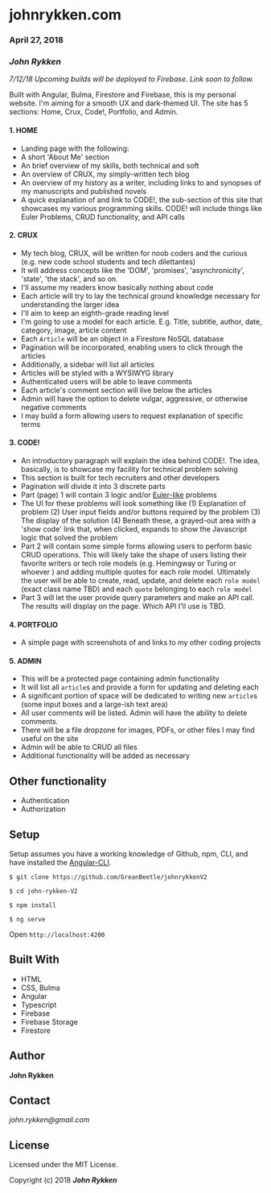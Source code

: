 
# johnrykken.com

### April 27, 2018

### _John Rykken_

_7/12/18  Upcoming builds will be deployed to Firebase. Link soon to follow._

Built with Angular, Bulma, Firestore and Firebase, this is my personal website. I'm aiming for a smooth UX and dark-themed UI. The site has 5 sections: Home, Crux, Code!, Portfolio, and Admin.   


#### 1. HOME
  * Landing page with the following:
  * A short 'About Me' section
  * An brief overview of my skills, both technical and soft
  * An overview of CRUX, my simply-written tech blog
  * An overview of my history as a writer, including links to and synopses of my manuscripts and published novels
  * A quick explanation of and link to CODE!, the sub-section of this site that showcases my various programming skills. CODE! will  include things like Euler Problems, CRUD functionality, and API calls  


#### 2. CRUX
  * My tech blog, CRUX, will be written for noob coders and the curious (e.g. new code school students and tech dilettantes)
  * It will address concepts like the 'DOM', 'promises', 'asynchronicity', 'state', 'the stack', and so on.
  * I'll assume my readers know basically nothing about code
  * Each article will try to lay the technical ground knowledge necessary for understanding the larger idea    
  * I'll aim to keep an eighth-grade reading level   
  * I'm going to use a model for each article. E.g. Title, subtitle, author, date, category, image, article content
  * Each `Article` will be an object in a Firestore NoSQL database
  * Pagination will be incorporated, enabling users to click through the articles
  * Additionally, a sidebar will list all articles    
  * Articles will be styled with a WYSIWYG library
  * Authenticated users will be able to leave comments
  * Each article's comment section will live below the articles
  * Admin will have the option to delete vulgar, aggressive, or otherwise negative comments
  * I may build a form allowing users to request explanation of specific terms


#### 3. CODE!
  * An introductory paragraph will explain the idea behind CODE!. The idea, basically, is to showcase my facility for technical problem solving  
  * This section is built for tech recruiters and other developers
  * Pagination will divide it into 3 discrete parts
  * Part (page) 1 will contain 3 logic and/or [Euler-like](https://projecteuler.net/archives) problems
  * The UI for these problems will look something like (1) Explanation of problem (2) User input fields and/or buttons required by the problem (3) The display of the solution (4) Beneath these, a grayed-out area with a 'show code' link that, when clicked, expands to show the Javascript logic that solved the problem
  * Part 2 will contain some simple forms allowing users to perform basic CRUD operations. This will likely take the shape of users listing their favorite writers or tech role models (e.g. Hemingway or Turing or whoever ) and adding multiple quotes for each role model. Ultimately the user will be able to create, read, update, and delete each `role model` (exact class name TBD) and each `quote` belonging to each `role model`
  * Part 3 will let the user provide query parameters and make an API call. The results will display on the page. Which API I'll use is TBD.


#### 4. PORTFOLIO
  * A simple page with screenshots of and links to my other coding projects


#### 5. ADMIN
  * This will be a protected page containing admin functionality
  * It will list all `article`s and provide a form for updating and deleting each
  * A significant portion of space will be dedicated to writing new `article`s (some input boxes and a large-ish text area)
  * All user comments will be listed. Admin will have the ability to delete comments.  
  * There will be a file dropzone for images, PDFs, or other files I may find useful on the site
  * Admin will be able to CRUD all files
  * Additional functionality will be added as necessary  


## Other functionality
  * Authentication
  * Authorization  

## Setup

Setup assumes you have a working knowledge of Github, npm, CLI, and have installed the [Angular-CLI](https://cli.angular.io/).

`$ git clone https://github.com/GreanBeetle/johnrykkenV2`

`$ cd john-rykken-V2`

`$ npm install`

`$ ng serve`

Open `http://localhost:4200`

## Built With

* HTML
* CSS, Bulma
* Angular
* Typescript
* Firebase
* Firebase Storage
* Firestore

## Author

**John Rykken**

## Contact

_john.rykken@gmail.com_

## License

Licensed under the MIT License.

  <!-- ## Acknowledgments -->

Copyright (c) 2018 **_John Rykken_**
